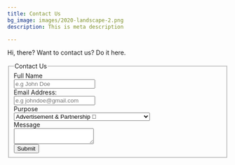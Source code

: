 ```yaml
---
title: Contact Us
bg_image: images/2020-landscape-2.png
description: This is meta description

---
```

Hi, there? Want to contact us? Do it here.
</br>

<form class="form-horizontal" data-netlify="true">
<fieldset>

<!-- Form Name -->
<legend>Contact Us</legend>

<!-- Text input-->
<div class="form-group">
  <label class="col-md-4 control-label" for="textinput">Full Name</label>  
  <div class="col-md-4">
  <input id="textinput" name="textinput" type="text" placeholder="e.g John Doe" class="form-control input-md">
    
  </div>
</div>

<!-- Text input-->
<div class="form-group">
  <label class="col-md-4 control-label" for="email">Email Address:</label>  
  <div class="col-md-4">
  <input id="email" name="email" type="text" placeholder="e.g johndoe@gmail.com" class="form-control input-md">
    
  </div>
</div>

<!-- Select Basic -->
<div class="form-group">
  <label class="col-md-4 control-label" for="purpose">Purpose</label>
  <div class="col-md-5">
    <select id="purpose" name="purpose" class="form-control">
      <option value="1">Advertisement &amp; Partnership 🤝</option>
      <option value="2">Consultation 💼</option>
      <option value="3">Report an issue 🙁</option>
      <option value="4">Sponser a post 🤑</option>
      <option value="5">A Job as a tech writer 😎</option>
      <option value="6">A job as an editor 😎</option>
      <option value="7">Just saying hi 👋</option>
      <option value="8">Tip us on something/Share an article idea 🤩</option>
      <option value="9">Want us to build you a blog(not free of charge) 🤑</option>
      <option value="10">Want to feature us(Hooray! 🎉)</option>
      <option value="11">DMCA and Other Takedowns 👮‍♂️</option>
    </select>
  </div>
</div>

<!-- Textarea -->
<div class="form-group">
  <label class="col-md-4 control-label" for="message">Message</label>
  <div class="col-md-4">                     
    <textarea class="form-control" id="message" name="message"></textarea>
  </div>
</div>

<!-- Button -->
<div class="form-group">
  <label class="col-md-4 control-label" for="submit"></label>
  <div class="col-md-4">
    <button id="submit" name="submit" class="btn btn-default">Submit</button>
  </div>
</div>

</fieldset>
</form>

</br>
